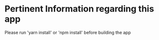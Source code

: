 # Pertinent Information regarding this app

 
Please run 'yarn install' or 'npm install' before building the app
 
